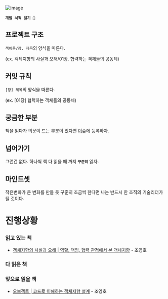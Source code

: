 ![image](https://user-images.githubusercontent.com/42836576/103719950-920c2b00-500d-11eb-9fc9-330904829fbb.png)

**`개발 서적 읽기 🥕`**

## 프로젝트 구조

`책이름/장. 제목`의 양식을 따른다.

(ex.  객체지향의 사실과 오해/01장. 협력하는 객체들의 공동체)

## 커밋 규칙
`[장] 제목`의 양식을 따른다.

(ex. [01장] 협력하는 객체들의 공동체)

## 궁금한 부분
책을 읽다가 의문이 드는 부분이 있다면 [이슈](https://github.com/ieunune/reading-books-for-programmers/issues)에 등록하자.

## 넘어가기
그런건 없다. 하나씩 책 다 읽을 때 까지 **`꾸준히`** 읽자.

## 마인드셋
작은변화가 큰 변화를 만들 듯 꾸준히 조금씩 한다면 나는 반드시 한 조직의 기술리더가 될 것이다.

# 진행상황

### 읽고 있는 책
- [객체지향의 사실과 오해 | 역할, 책임, 협력 관점에서 본 객체지향](https://book.naver.com/bookdb/book_detail.nhn?bid=9145968) - 조영호

### 다 읽은 책

### 앞으로 읽을 책
- [오브젝트 | 코드로 이해하는 객체지향 설계](https://book.naver.com/bookdb/book_detail.nhn?bid=15007773) - 조영호
